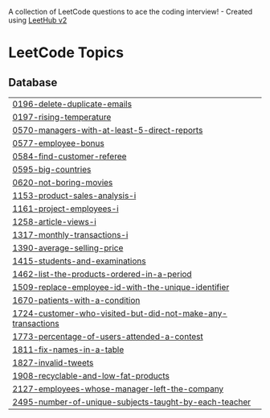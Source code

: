 A collection of LeetCode questions to ace the coding interview! - Created using [LeetHub v2](https://github.com/arunbhardwaj/LeetHub-2.0)
<!---LeetCode Topics Start-->
# LeetCode Topics
## Database
|  |
| ------- |
| [0196-delete-duplicate-emails](https://github.com/Priyavathana/Jeenipv/tree/master/0196-delete-duplicate-emails) |
| [0197-rising-temperature](https://github.com/Priyavathana/Jeenipv/tree/master/0197-rising-temperature) |
| [0570-managers-with-at-least-5-direct-reports](https://github.com/Priyavathana/Jeenipv/tree/master/0570-managers-with-at-least-5-direct-reports) |
| [0577-employee-bonus](https://github.com/Priyavathana/Jeenipv/tree/master/0577-employee-bonus) |
| [0584-find-customer-referee](https://github.com/Priyavathana/Jeenipv/tree/master/0584-find-customer-referee) |
| [0595-big-countries](https://github.com/Priyavathana/Jeenipv/tree/master/0595-big-countries) |
| [0620-not-boring-movies](https://github.com/Priyavathana/Jeenipv/tree/master/0620-not-boring-movies) |
| [1153-product-sales-analysis-i](https://github.com/Priyavathana/Jeenipv/tree/master/1153-product-sales-analysis-i) |
| [1161-project-employees-i](https://github.com/Priyavathana/Jeenipv/tree/master/1161-project-employees-i) |
| [1258-article-views-i](https://github.com/Priyavathana/Jeenipv/tree/master/1258-article-views-i) |
| [1317-monthly-transactions-i](https://github.com/Priyavathana/Jeenipv/tree/master/1317-monthly-transactions-i) |
| [1390-average-selling-price](https://github.com/Priyavathana/Jeenipv/tree/master/1390-average-selling-price) |
| [1415-students-and-examinations](https://github.com/Priyavathana/Jeenipv/tree/master/1415-students-and-examinations) |
| [1462-list-the-products-ordered-in-a-period](https://github.com/Priyavathana/Jeenipv/tree/master/1462-list-the-products-ordered-in-a-period) |
| [1509-replace-employee-id-with-the-unique-identifier](https://github.com/Priyavathana/Jeenipv/tree/master/1509-replace-employee-id-with-the-unique-identifier) |
| [1670-patients-with-a-condition](https://github.com/Priyavathana/Jeenipv/tree/master/1670-patients-with-a-condition) |
| [1724-customer-who-visited-but-did-not-make-any-transactions](https://github.com/Priyavathana/Jeenipv/tree/master/1724-customer-who-visited-but-did-not-make-any-transactions) |
| [1773-percentage-of-users-attended-a-contest](https://github.com/Priyavathana/Jeenipv/tree/master/1773-percentage-of-users-attended-a-contest) |
| [1811-fix-names-in-a-table](https://github.com/Priyavathana/Jeenipv/tree/master/1811-fix-names-in-a-table) |
| [1827-invalid-tweets](https://github.com/Priyavathana/Jeenipv/tree/master/1827-invalid-tweets) |
| [1908-recyclable-and-low-fat-products](https://github.com/Priyavathana/Jeenipv/tree/master/1908-recyclable-and-low-fat-products) |
| [2127-employees-whose-manager-left-the-company](https://github.com/Priyavathana/Jeenipv/tree/master/2127-employees-whose-manager-left-the-company) |
| [2495-number-of-unique-subjects-taught-by-each-teacher](https://github.com/Priyavathana/Jeenipv/tree/master/2495-number-of-unique-subjects-taught-by-each-teacher) |
<!---LeetCode Topics End-->